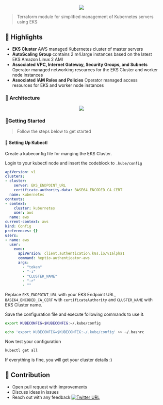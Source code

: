 <p align="center"><img src="https://i.imgur.com/7994Qdm.png" /></p>

> Terraform module for simplified management of Kubernetes servers using EKS


## 🔆 Highlights

- **EKS Cluster** AWS managed Kubernetes cluster of master servers
- **AutoScaling Group** contains 2 m4.large instances based on the latest EKS Amazon Linux 2 AMI
- **Associated VPC, Internet Gateway, Security Groups, and Subnets** Operator managed networking resources for the EKS 
Cluster and worker node instances
- **Associated IAM Roles and Policies** Operator managed access resources for EKS and worker node instances

### 🎨 Architecture

<p align="center"><img src="https://i.imgur.com/0eJ3ZAP.png" /></p>

### 🔰Getting Started

> Follow the steps below to get started

#### 🔨 Setting Up Kubectl

Create a kubeconfig file for manging the EKS Cluster. 

Login to your kubectl node and insert the codeblock to `.kube/config`


```yml
apiVersion: v1
clusters:
- cluster:
    server: EKS_ENDPOINT_URL
    certificate-authority-data: BASE64_ENCODED_CA_CERT   
  name: kubernetes
contexts:
- context:
    cluster: kubernetes
    user: aws
  name: aws
current-context: aws
kind: Config
preferences: {}
users:
- name: aws
  user:
    exec:
      apiVersion: client.authentication.k8s.io/v1alpha1
      command: heptio-authenticator-aws
      args:
        - "token"
        - "-i"
        - "CLUSTER_NAME"
        - "-r"
        - ""
 ```



Replace `EKS_ENDPOINT_URL` with your EKS Endpoint URL, `BASE64_ENCODED_CA_CERT` with `certificateAuthority` and `CLUSTER_NAME` with EKS Cluster name.

Save the configuration file and execute following commands to use it.

```sh
export KUBECONFIG=$KUBECONFIG:~/.kube/config

echo 'export KUBECONFIG=$KUBECONFIG:~/.kube/config' >> ~/.bashrc
```

Now test your configuration

```sh
kubectl get all
```

If everything is fine, you will get your cluster details :)


## 👬 Contribution

- Open pull request with improvements
- Discuss ideas in issues
- Reach out with any feedback [![Twitter URL](https://img.shields.io/twitter/url/https/twitter.com/anmol_nagpal.svg?style=social&label=Follow%20%40anmol_nagpal)](https://twitter.com/anmol_nagpal)
